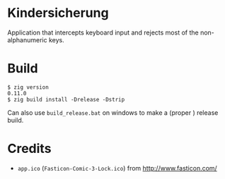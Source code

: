 Kindersicherung
===============

Application that intercepts keyboard input and rejects most of the non-alphanumeric keys.

Build
=====

```zig
$ zig version
0.11.0
$ zig build install -Drelease -Dstrip
```

Can also use `build_release.bat` on windows to make a (proper ) release build.

Credits
=======

* `app.ico` (`Fasticon-Comic-3-Lock.ico`) from http://www.fasticon.com/
